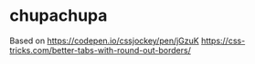 # chupachupa
Based on 
https://codepen.io/cssjockey/pen/jGzuK
https://css-tricks.com/better-tabs-with-round-out-borders/